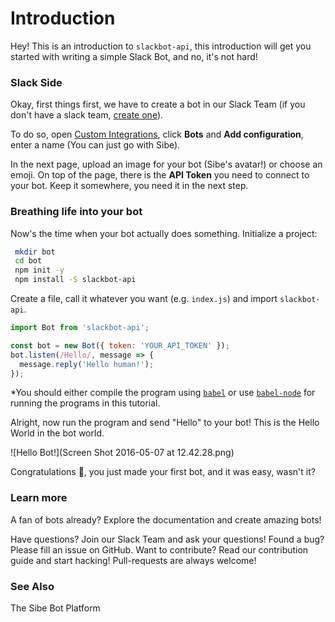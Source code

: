 # Introduction
 Hey! This is an introduction to `slackbot-api`, this introduction will get you started with writing a simple Slack Bot, and no, it's not hard!

### Slack Side
 Okay, first things first, we have to create a bot in our Slack Team (if you don't have a slack team, [create one](https://slack.com/)).

To do so, open [Custom Integrations](https://pichak.slack.com/apps/manage/custom-integrations), click **Bots** and **Add configuration**, enter a name (You can just go with Sibe).

In the next page, upload an image for your bot (Sibe's avatar!) or choose an emoji.
On top of the page, there is the **API Token** you need to connect to your bot. Keep it somewhere, you need it in the next step.

### Breathing life into your bot
 Now's the time when your bot actually does something.
 Initialize a project:
```bash
 mkdir bot
 cd bot
 npm init -y
 npm install -S slackbot-api
```
Create a file, call it whatever you want (e.g. `index.js`) and import `slackbot-api`.
 
```javascript
import Bot from 'slackbot-api';

const bot = new Bot({ token: 'YOUR_API_TOKEN' });
bot.listen(/Hello/, message => {
  message.reply('Hello human!');
});
```
 *You should either compile the program using [`babel`](http://babeljs.io/) or use [`babel-node`](http://babeljs.io/docs/usage/cli/#babel-node) for running the programs in this tutorial.


 Alright, now run the program and send "Hello" to your bot! This is the Hello World in the bot world.
 
 ![Hello Bot!](Screen Shot 2016-05-07 at 12.42.28.png)
 
 Congratulations 🎉, you just made your first bot, and it was easy, wasn't it? 
  
 ### Learn more
  A fan of bots already? Explore the documentation and create amazing bots!
  
  Have questions? Join our Slack Team and ask your questions!
  Found a bug? Please fill an issue on GitHub.
  Want to contribute? Read our contribution guide and start hacking! Pull-requests are always welcome!
  
  ### See Also
  The Sibe Bot Platform